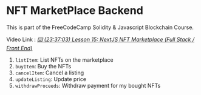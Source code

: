 # NFT MarketPlace Backend

This is part of the FreeCodeCamp Solidity & Javascript Blockchain Course.

Video Link : _[⌨️ (23:37:03) Lesson 15: NextJS NFT Marketplace (Full Stack / Front End)](https://www.youtube.com/watch?v=gyMwXuJrbJQ&t=85023s)_

1. `listItem`: List NFTs on the marketplace
2. `buyItem`: Buy the NFTs
3. `cancelItem`: Cancel a listing
4. `updateListing`: Update price
5. `withdrawProceeds`: Withdraw payment for my bought NFTs
